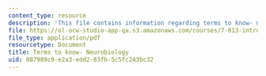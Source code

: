 ```yaml
---
content_type: resource
description: 'This file contains information regarding terms to know- neurobiology. '
file: https://ol-ocw-studio-app-qa.s3.amazonaws.com/courses/7-013-introductory-biology-spring-2013/087989c9e2a3edd283fb5c5fc243bc32_MIT7_013S12_Neurobiology.pdf
file_type: application/pdf
resourcetype: Document
title: Terms to know- Neurobiology
uid: 087989c9-e2a3-edd2-83fb-5c5fc243bc32
---
```


